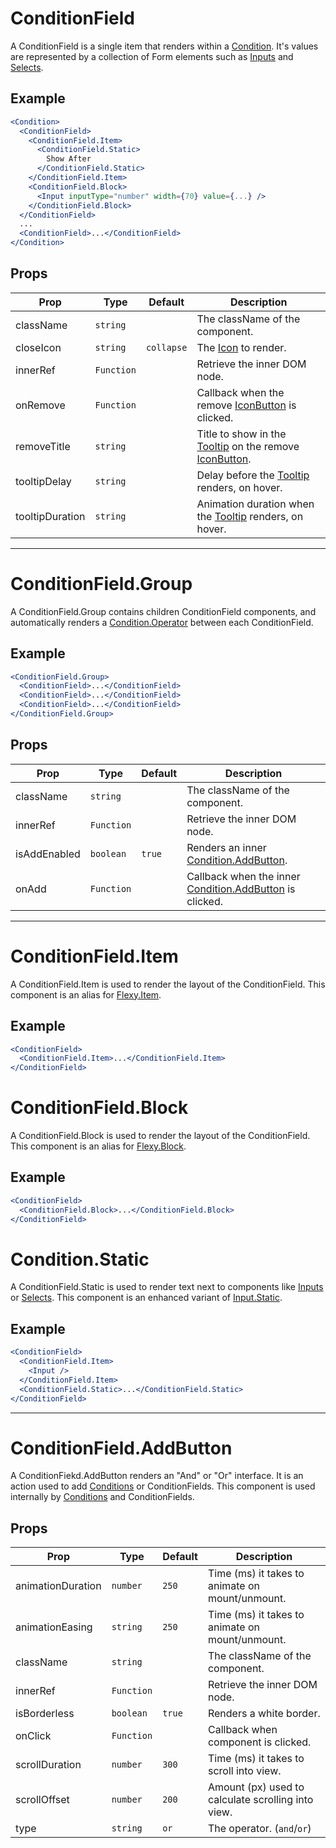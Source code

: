 # ConditionField

A ConditionField is a single item that renders within a [Condition](../Condition). It's values are represented by a collection of Form elements such as [Inputs](../Input) and [Selects](../Select).

## Example

```jsx
<Condition>
  <ConditionField>
    <ConditionField.Item>
      <ConditionField.Static>
        Show After
      </ConditionField.Static>
    </ConditionField.Item>
    <ConditionField.Block>
      <Input inputType="number" width={70} value={...} />
    </ConditionField.Block>
  </ConditionField>
  ...
  <ConditionField>...</ConditionField>
</Condition>
```

## Props

| Prop            | Type       | Default    | Description                                                                           |
| --------------- | ---------- | ---------- | ------------------------------------------------------------------------------------- |
| className       | `string`   |            | The className of the component.                                                       |
| closeIcon       | `string`   | `collapse` | The [Icon](../Icon) to render.                                                        |
| innerRef        | `Function` |            | Retrieve the inner DOM node.                                                          |
| onRemove        | `Function` |            | Callback when the remove [IconButton](../IconButton) is clicked.                      |
| removeTitle     | `string`   |            | Title to show in the [Tooltip](../Tooltip) on the remove [IconButton](../IconButton). |
| tooltipDelay    | `string`   |            | Delay before the [Tooltip](../Tooltip) renders, on hover.                             |
| tooltipDuration | `string`   |            | Animation duration when the [Tooltip](../Tooltip) renders, on hover.                  |

---

# ConditionField.Group

A ConditionField.Group contains children ConditionField components, and automatically renders a [Condition.Operator](../Condition) between each ConditionField.

## Example

```jsx
<ConditionField.Group>
  <ConditionField>...</ConditionField>
  <ConditionField>...</ConditionField>
  <ConditionField>...</ConditionField>
</ConditionField.Group>
```

## Props

| Prop         | Type       | Default | Description                                                             |
| ------------ | ---------- | ------- | ----------------------------------------------------------------------- |
| className    | `string`   |         | The className of the component.                                         |
| innerRef     | `Function` |         | Retrieve the inner DOM node.                                            |
| isAddEnabled | `boolean`  | `true`  | Renders an inner [Condition.AddButton](../Condition).                   |
| onAdd        | `Function` |         | Callback when the inner [Condition.AddButton](../Condition) is clicked. |

---

# ConditionField.Item

A ConditionField.Item is used to render the layout of the ConditionField. This component is an alias for [Flexy.Item](../Flexy).

## Example

```jsx
<ConditionField>
  <ConditionField.Item>...</ConditionField.Item>
</ConditionField>
```

# ConditionField.Block

A ConditionField.Block is used to render the layout of the ConditionField. This component is an alias for [Flexy.Block](../Flexy).

## Example

```jsx
<ConditionField>
  <ConditionField.Block>...</ConditionField.Block>
</ConditionField>
```

# Condition.Static

A ConditionField.Static is used to render text next to components like [Inputs](../Input) or [Selects](../Select). This component is an enhanced variant of [Input.Static](../Input).

## Example

```jsx
<ConditionField>
  <ConditionField.Item>
    <Input />
  </ConditionField.Item>
  <ConditionField.Static>...</ConditionField.Static>
</ConditionField>
```

---

# ConditionField.AddButton

A ConditionFiekd.AddButton renders an "And" or "Or" interface. It is an action used to add [Conditions](../Condition) or ConditionFields. This component is used internally by [Conditions](../Condition) and ConditionFields.

## Props

| Prop              | Type       | Default | Description                                        |
| ----------------- | ---------- | ------- | -------------------------------------------------- |
| animationDuration | `number`   | `250`   | Time (ms) it takes to animate on mount/unmount.    |
| animationEasing   | `string`   | `250`   | Time (ms) it takes to animate on mount/unmount.    |
| className         | `string`   |         | The className of the component.                    |
| innerRef          | `Function` |         | Retrieve the inner DOM node.                       |
| isBorderless      | `boolean`  | `true`  | Renders a white border.                            |
| onClick           | `Function` |         | Callback when component is clicked.                |
| scrollDuration    | `number`   | `300`   | Time (ms) it takes to scroll into view.            |
| scrollOffset      | `number`   | `200`   | Amount (px) used to calculate scrolling into view. |
| type              | `string`   | `or`    | The operator. (`and`/`or`)                         |
